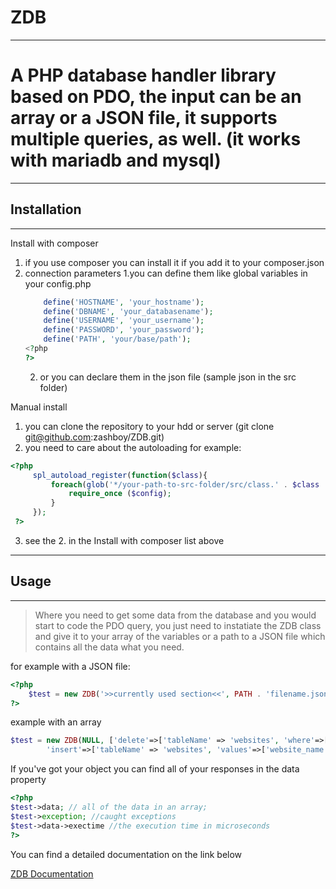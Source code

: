 # ZDB
---
	
# A PHP database handler library based on PDO, the input can be an array or a JSON file, it supports multiple queries, as well. (it works with mariadb and mysql)
---
## Installation
---
Install with composer
1. if you use composer you can install it if you add it to your composer.json 
2. connection parameters
	1.you can define them like global variables in your config.php
	```PHP
		define('HOSTNAME', 'your_hostname');
		define('DBNAME', 'your_databasename');
		define('USERNAME', 'your_username');
		define('PASSWORD', 'your_password');
		define('PATH', 'your/base/path');
	<?php
	?>
	``` 
	2. or you can declare them in the json file (sample json in the src folder)
   
Manual install
1. you can clone the repository to your hdd or server (git clone git@github.com:zashboy/ZDB.git)
2.  you need to care about the autoloading for example:
   ```PHP
   <?php
		spl_autoload_register(function($class){
            foreach(glob('*/your-path-to-src-folder/src/class.' . $class . '.php') as $config){
                require_once ($config);
            }
		});
	?>
   ```
3.	see the 2. in the Install with composer list above
---
## Usage 
---
>Where you need to get some data from the database and you would start to code the PDO query, you just need to instatiate the ZDB class and give it to your array of the variables or a path to a JSON file which contains all the data what you need.

for example with a JSON file:
```PHP
<?php
	$test = new ZDB('>>currently used section<<', PATH . 'filename.json', ['getPages' => ['select-1' => ['where' => ['name' => 'disclaimer']]]]);
?>
```
example with an array
```PHP
$test = new ZDB(NULL, ['delete'=>['tableName' => 'websites', 'where'=>['website_id'=>1]],
        'insert'=>['tableName' => 'websites', 'values'=>['website_name'=>'jsdkjsakfsa','server_name'=>'dasdadasfas','creation_date'=>'1980-11-23']]]);
```	
If you've got your object you can find all of your responses in the data property
```PHP
<?php
$test->data; // all of the data in an array;
$test->exception; //caught exceptions
$test->data->exectime //the execution time in microseconds
?>
```
You can find a detailed documentation on the link below

[ZDB Documentation](https://www.zashboy.com/zdb "ZDB Documentation")

	